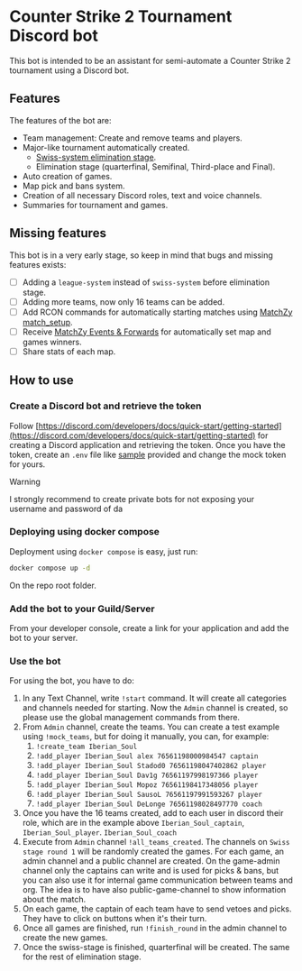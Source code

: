 # Counter Strike 2 Tournament Discord bot

This bot is intended to be an assistant for semi-automate a Counter Strike 2 tournament using a Discord bot. 

## Features

The features of the bot are:

- Team management: Create and remove teams and players.
- Major-like tournament automatically created.
  - [Swiss-system elimination stage](https://en.wikipedia.org/wiki/Swiss-system_tournament).
  - Elimination stage (quarterfinal, Semifinal, Third-place and Final).
- Auto creation of games.
- Map pick and bans system.
- Creation of all necessary Discord roles, text and voice channels.
- Summaries for tournament and games.

## Missing features

This bot is in a very early stage, so keep in mind that bugs and missing features exists:

- [ ] Adding a `league-system` instead of `swiss-system` before elimination stage. 
- [ ] Adding more teams, now only 16 teams can be added.
- [ ] Add RCON commands for automatically starting matches using [MatchZy match_setup](https://shobhit-pathak.github.io/MatchZy/match_setup/).
- [ ] Receive [MatchZy Events & Forwards](https://shobhit-pathak.github.io/MatchZy/events_and_forwards/) for automatically set map and games winners.
- [ ] Share stats of each map.

## How to use

### Create a Discord bot and retrieve the token

Follow [https://discord.com/developers/docs/quick-start/getting-started](https://discord.com/developers/docs/quick-start/getting-started) for creating a Discord application and retrieving the token. Once you have the token, create an `.env` file like [sample](./.env.sample) provided and change the mock token for yours.

> [!WARNING]  
> I strongly recommend to create private bots for not exposing your username and password of da

### Deploying using docker compose

Deployment using `docker compose` is easy, just run:

```bash
docker compose up -d
```

On the repo root folder.

### Add the bot to your Guild/Server

From your developer console, create a link for your application and add the bot to your server.

### Use the bot

For using the bot, you have to do:

1. In any Text Channel, write `!start` command. It will create all categories and channels needed for starting. Now the `Admin` channel is created, so please use the global management commands from there.
2. From `Admin` channel, create the teams. You can create a test example using `!mock_teams`, but for doing it manually, you can, for example:
   1. `!create_team Iberian_Soul`
   2. `!add_player Iberian_Soul alex 76561198000984547 captain`
   3. `!add_player Iberian_Soul Stadod0 76561198047402862 player`
   4. `!add_player Iberian_Soul Dav1g 76561197998197366 player`
   5. `!add_player Iberian_Soul Mopoz 76561198417348056 player`
   6. `!add_player Iberian_Soul SausoL 76561197991593267 player`
   7. `!add_player Iberian_Soul DeLonge 76561198028497770 coach`
3. Once you have the 16 teams created, add to each user in discord their role, which are in the example above `Iberian_Soul_captain`, `Iberian_Soul_player`. `Iberian_Soul_coach`
4. Execute from `Admin` channel `!all_teams_created`. The channels on `Swiss stage round 1` will be randomly created the games. For each game, an admin channel and a public channel are created. On the game-admin channel only the captains can write and is used for picks & bans, but you can also use it for internal game communication between teams and org. The idea is to have also public-game-channel to show information about the match.
5. On each game, the captain of each team have to send vetoes and picks. They have to click on buttons when it's their turn.
6. Once all games are finished, run `!finish_round` in the admin channel to create the new games.
7. Once the swiss-stage is finished, quarterfinal will be created. The same for the rest of elimination stage.

